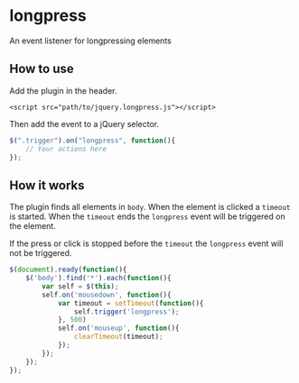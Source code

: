 # longpress
An event listener for longpressing elements
## How to use
Add the plugin in the header.
```html5
<script src="path/to/jquery.longpress.js"></script>
```
Then add the event to a jQuery selector.
```javascript
$(".trigger").on("longpress", function(){
	// Your actions here
});
```
## How it works
The plugin finds all elements in `body`.
When the element is clicked a `timeout` is started. When the `timeout` ends the `longpress` event will be triggered on the element.

If the press or click is stopped before the `timeout` the `longpress` event will not be triggered.
```javascript
$(document).ready(function(){
	$('body').find('*').each(function(){
		var self = $(this);
		self.on('mousedown', function(){
			var timeout = setTimeout(function(){
				self.trigger('longpress');
			}, 500)
			self.on('mouseup', function(){
				clearTimeout(timeout);
			});
		});
	});
});
```